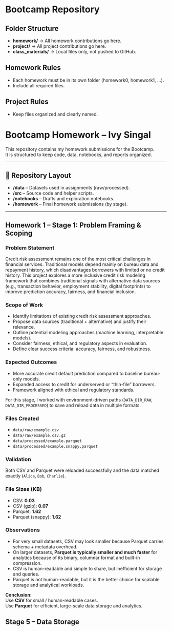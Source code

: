 # Bootcamp Repository

## Folder Structure
- **homework/** → All homework contributions go here.
- **project/** → All project contributions go here.
- **class_materials/** → Local files only, not pushed to GitHub.

## Homework Rules
- Each homework must be in its own folder (homework0, homework1, ...).
- Include all required files.

## Project Rules
- Keep files organized and clearly named.

# Bootcamp Homework – Ivy Singal  

This repository contains my homework submissions for the Bootcamp.  
It is structured to keep code, data, notebooks, and reports organized.

---

## 📂 Repository Layout  
- **/data** – Datasets used in assignments (raw/processed).  
- **/src** – Source code and helper scripts.  
- **/notebooks** – Drafts and exploration notebooks.  
- **/homework** – Final homework submissions (by stage).  

---

## Homework 1 – Stage 1: Problem Framing & Scoping  

### Problem Statement  
Credit risk assessment remains one of the most critical challenges in financial services. Traditional models depend mainly on bureau data and repayment history, which disadvantages borrowers with limited or no credit history. This project explores a more inclusive credit risk modeling framework that combines traditional signals with alternative data sources (e.g., transaction behavior, employment stability, digital footprints) to improve prediction accuracy, fairness, and financial inclusion.  

### Scope of Work  
- Identify limitations of existing credit risk assessment approaches.  
- Propose data sources (traditional + alternative) and justify their relevance.  
- Outline potential modeling approaches (machine learning, interpretable models).  
- Consider fairness, ethical, and regulatory aspects in evaluation.  
- Define clear success criteria: accuracy, fairness, and robustness.  

### Expected Outcomes  
- More accurate credit default prediction compared to baseline bureau-only models.  
- Expanded access to credit for underserved or “thin-file” borrowers.  
- Framework aligned with ethical and regulatory standards.  


For this stage, I worked with environment-driven paths (`DATA_DIR_RAW`, `DATA_DIR_PROCESSED`) to save and reload data in multiple formats.

### Files Created

- `data/raw/example.csv`
- `data/raw/example.csv.gz`
- `data/processed/example.parquet`
- `data/processed/example.snappy.parquet`

### Validation
Both CSV and Parquet were reloaded successfully and the data matched exactly (`Alice`, `Bob`, `Charlie`).

### File Sizes (KB)
- CSV: **0.03**
- CSV (gzip): **0.07**
- Parquet: **1.62**
- Parquet (snappy): **1.62**

### Observations
- For very small datasets, CSV may look smaller because Parquet carries schema + metadata overhead.  
- On larger datasets, **Parquet is typically smaller and much faster** for analytics because of its binary, columnar format and built-in compression.  
- CSV is human-readable and simple to share, but inefficient for storage and queries.  
- Parquet is not human-readable, but it is the better choice for scalable storage and analytical workloads.

**Conclusion:**  
Use **CSV** for small / human-readable cases.  
Use **Parquet** for efficient, large-scale data storage and analytics.
## Stage 5 – Data Storage
